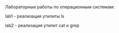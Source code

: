 Лабораторные работы по операционным системам:

  lab1 - реализация утилиты ls
  
  lab2 - реализация утилит cat и grep
